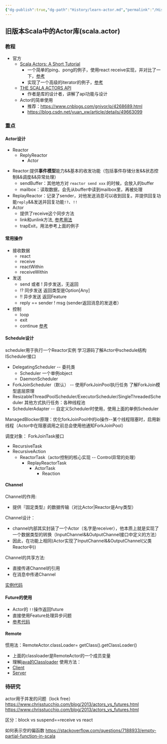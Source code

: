 ```yaml
---
{"dg-publish":true,"dg-path":"History/learn-actor.md","permalink":"/History/learn-actor/","title":"初识Actor - 从Scala库开始","tags":["技术","编程模型","Scala"],"created":"2018-01-10 12:10:01","updated":"2018-01-10 12:10:01"}
---
```




## 旧版本Scala中的Actor库(scala.actor)

### 教程
* 官方
  * [Scala Actors: A Short Tutorial](https://www.scala-lang.org/old/node/242)
    * 一个简单的ping、pong的例子，使用react receive实现，并对比了一下，[参考](https://github.com/muzhi1991/spark/blob/branch-0.5/examples/src/main/scala/test/actor/ActorTest.scala)
    * 实现了一个高级的iterator的例子，[参考](https://github.com/muzhi1991/spark/blob/branch-0.5/examples/src/main/scala/test/actor/ActorIterator.scala)
  * [THE SCALA ACTORS API](https://docs.scala-lang.org/zh-cn/overviews/core/actors.html)
    * 作者是库的设计者，讲解了api功能与设计
  * Actor的简单使用 
    * 推荐：https://www.cnblogs.com/gnivor/p/4268689.html
    * https://blog.csdn.net/yuan_xw/article/details/49663099

### 重点

#### Actor设计
- Reactor
  - ReplyReactor
    - Actor

* Reactor:提供**事件模型**能力&&基本的收发功能（包括事件存储分发&&状态控制&&调度&&异常处理）
  * sendBuffer：其他地方对 `reactor send xxx` 的时候，会放入的buffer
  * mailbox：读取数据，会先从buffer中读到mailbox里，再被处理
* ReplayReactor：记录了sender，对他发送消息可以收到回复。并提供回复功能`reply`&&发送并回复功能`!?`、`!!`
* Actor 
  * 提供了receive这个同步方法
  * link和unlink方法, [参考用法](https://github.com/muzhi1991/spark/blob/branch-0.5/examples/src/main/scala/test/actor/ActorLink.scala)
  * trapExit，用法参考上面的例子

#### 常用操作
* 接收数据  
  * react
  * receive
  * reactWithin
  * receiveWithin
* 发送
  * send 或者 ! 异步发送，无返回
  * !? 同步发送 返回类型是Option[Any]
  * !! 异步发送 返回Feature
  * reply == sender ! msg (sender返回消息的发送者）
* 控制
  * loop
  * exit
  * continue
[参考](https://github.com/muzhi1991/spark/blob/branch-0.5/examples/src/main/scala/test/actor/ActorControl.scala)

#### Schedule设计
scheduler用于执行一个Reactor实例
学习源码了解Actor中schedule结构
IScheduler接口
  - DelegatingScheduler -- 委托类
    - Scheduler 一个单例object
    - DaemonScheduler
  - ForkJoinScheduler（默认） -- 使用ForkJoinPool执行任务 了解ForkJoin模型底层原理
  - ResizableThreadPoolScheduler/ExecutorScheduler/SingleThreadedScheduler 其他方式执行任务：各种线程池
  - SchedulerAdapter -- 自定义Scheduler时使用，使用上面的单例Scheduler

ManagedBlocker原理：优化forkJoinPool中的io操作--某个线程阻塞时，启用新线程（Actor中在阻塞调用之前总会使用他通知ForkJoinPool）

调度对象：
ForkJoinTask接口
 - RecursiveTask
 - RecursiveAction
   - ReactorTask（actor控制的核心实现 -- Control异常的处理）
     - ReplayReactorTask
       - ActorTask
         - Reaction


#### Channel

Channel的作用:
* 提供『固定类型』的数据传输（对比Actor|Reactor是Any类型）

Channel设计：
* channel内部其实封装了一个Actor（名字是receiver），他本质上就是实现了一个数据类型的转换（InputChannel&&OutputChannel接口中定义的方法）
* 因此，在功能上相同(Actor实现了InputChannel&&OutputChannel(父类Reactor中))

Channel的共享方法:
* 直接传递Channel的引用
* 在消息中传递Channel

[实例代码](https://github.com/muzhi1991/spark/blob/branch-0.5/examples/src/main/scala/test/actor/ActorChannel.scala)

#### Future的使用
* Actor的 `!!`操作返回future
* 直接使用Feature处理异步问题
* [参考代码](https://github.com/muzhi1991/spark/blob/branch-0.5/examples/src/main/scala/test/actor/ActorFuture.scala)


#### Remote
惯用法：RemoteActor.classLoader= getClass().getClassLoader()
* 上面的classloader是RemoteActor的一个成员变量
* 理解[java的Classloader](https://en.wikipedia.org/wiki/Java_Classloader)
使用方法：
* [Client](https://github.com/muzhi1991/spark/blob/branch-0.5/examples/src/main/scala/test/actor/ActorRemoteClient.scala)
* [Server](https://github.com/muzhi1991/spark/blob/branch-0.5/examples/src/main/scala/test/actor/ActorRemoteServer.scala)
### 待研究
actor用于并发的问题（lock free）
https://www.chrisstucchio.com/blog/2013/actors_vs_futures.html
https://www.chrisstucchio.com/blog/2013/actors_vs_futures.html

区分：block vs suspend==receive vs react

如何表示空的偏函数
https://stackoverflow.com/questions/7188933/empty-partial-function-in-scala

  



